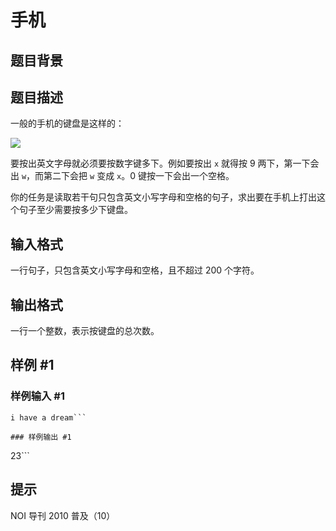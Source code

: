 # 手机

## 题目背景



## 题目描述

一般的手机的键盘是这样的：

![](https://cdn.luogu.com.cn/upload/image_hosting/2mokuz5x.png)

要按出英文字母就必须要按数字键多下。例如要按出 `x` 就得按 9 两下，第一下会出 `w`，而第二下会把 `w` 变成 `x`。0 键按一下会出一个空格。

你的任务是读取若干句只包含英文小写字母和空格的句子，求出要在手机上打出这个句子至少需要按多少下键盘。


## 输入格式

一行句子，只包含英文小写字母和空格，且不超过 200 个字符。


## 输出格式

一行一个整数，表示按键盘的总次数。


## 样例 #1

### 样例输入 #1
```
i have a dream```

### 样例输出 #1

```
23```

## 提示

NOI 导刊 2010 普及（10）

